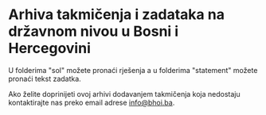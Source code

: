 # Arhiva takmičenja i zadataka na državnom nivou u Bosni i Hercegovini

U folderima "sol" možete pronaći rješenja a u folderima "statement" možete pronaći tekst zadatka.

Ako želite doprinijeti ovoj arhivi dodavanjem takmičenja koja nedostaju kontaktirajte nas preko email adrese info@bhoi.ba.